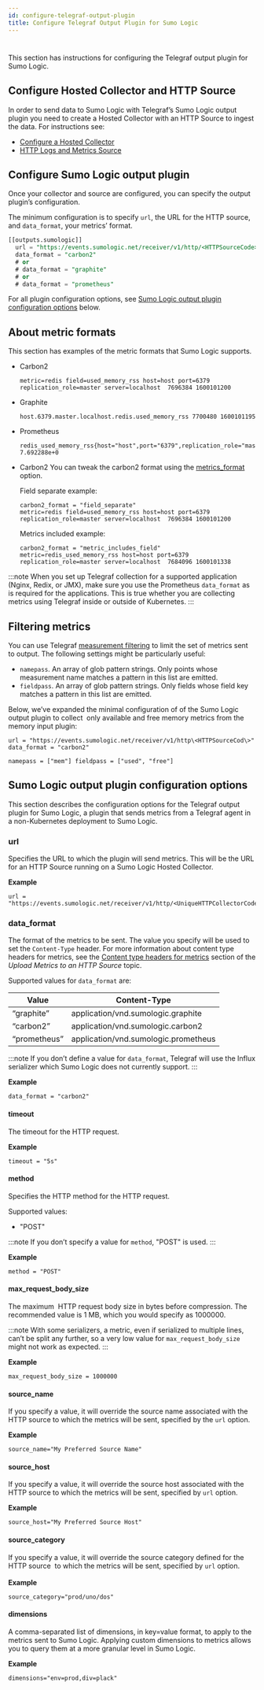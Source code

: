 ```yaml
---
id: configure-telegraf-output-plugin
title: Configure Telegraf Output Plugin for Sumo Logic
---
```


#

This section has instructions for configuring the Telegraf output plugin for Sumo Logic.

## Configure Hosted Collector and HTTP Source

In order to send data to Sumo Logic with Telegraf’s Sumo Logic output plugin you need to create a Hosted Collector with an HTTP Source to ingest the data. For instructions see:

 * [Configure a Hosted Collector](../../configure-hosted-collector.md)
 * [HTTP Logs and Metrics Source](/docs/send-data/sources/hosted-collectors/http-logs-metrics-source)

## Configure Sumo Logic output plugin

Once your collector and source are configured, you can specify the output plugin’s configuration. 

The minimum configuration is to specify `url`, the URL for the HTTP source, and `data_format`, your metrics’ format.

```sql
[[outputs.sumologic]]
  url = "https://events.sumologic.net/receiver/v1/http/<HTTPSourceCode>"
  data_format = "carbon2"
  # or
  # data_format = "graphite"
  # or
  # data_format = "prometheus"
```

For all plugin configuration options, see [Sumo Logic output plugin configuration options](#sumo-logic-output-plugin-configuration-options) below.

## About metric formats

This section has examples of the metric formats that Sumo Logic supports.

* Carbon2

    ```
    metric=redis field=used_memory_rss host=host port=6379 replication_role=master server=localhost  7696384 1600101200  
    ```

* Graphite

    ```
    host.6379.master.localhost.redis.used_memory_rss 7700480 1600101195
    ```

* Prometheus

    ```
    redis_used_memory_rss{host="host",port="6379",replication_role="master",server="localhost"} 7.692288e+0
    ```

* Carbon2   You can tweak the carbon2 format using the [metrics_format](https://github.com/influxdata/telegraf/tree/master/plugins/serializers/carbon2#metrics-format") option.

    Field separate example:

    ```
    carbon2_format = "field_separate"
    metric=redis field=used_memory_rss host=host port=6379 replication_role=master server=localhost  7696384 1600101200
    ```

    Metrics included example:

    ```
    carbon2_format = "metric_includes_field"
    metric=redis_used_memory_rss host=host port=6379 replication_role=master server=localhost  7684096 1600101338
    ```

:::note
When you set up Telegraf collection for a supported application (Nginx, Redix, or JMX), make sure you use the Prometheus `data_format` as is required for the applications. This is true whether you are collecting metrics using Telegraf inside or outside of Kubernetes.
:::

## Filtering metrics

You can use Telegraf [measurement filtering](https://docs.influxdata.com/telegraf/v1.15/administration/configuration/#measurement-filtering) to limit the set of metrics sent to output. The following settings might be particularly useful:

* `namepass`. An array of glob pattern strings. Only points whose measurement name matches a pattern in this list are emitted.
* `fieldpass`. An array of glob pattern strings. Only fields whose field key matches a pattern in this list are emitted.

Below, we’ve expanded the minimal configuration of of the Sumo Logic output plugin to collect  only available and free memory metrics from the memory input plugin:  

```
url = "https://events.sumologic.net/receiver/v1/http\<HTTPSourceCod\>" data_format = "carbon2"
```

```
namepass = ["mem"] fieldpass = ["used", "free"]
```

## Sumo Logic output plugin configuration options

This section describes the configuration options for the Telegraf output plugin for Sumo Logic, a plugin that sends metrics from a Telegraf agent in a non-Kubernetes deployment to Sumo Logic. 

### url

Specifies the URL to which the plugin will send metrics. This will be the URL for an HTTP Source running on a Sumo Logic Hosted Collector. 

**Example**

```
url = "https://events.sumologic.net/receiver/v1/http/<UniqueHTTPCollectorCode>"
```

### data_format

The format of the metrics to be sent. The value you specify will be used to set the `Content-Type` header. For more information about content type headers for metrics, see the [Content type headers for metrics](../../sources/hosted-collectors/http-logs-metrics-source/upload-metrics-to-http-source.md) section of the *Upload Metrics to an HTTP Source* topic.

Supported values for `data_format` are: 

| Value        | Content-Type                         |
|--------------|--------------------------------------|
| “graphite”   | application/vnd.sumologic.graphite   |
| “carbon2”    | application/vnd.sumologic.carbon2    |
| “prometheus” | application/vnd.sumologic.prometheus |

:::note
If you don’t define a value for `data_format`, Telegraf will use the Influx serializer which Sumo Logic does not currently support.
:::

**Example**

`data_format = "carbon2"`

#### timeout

The timeout for the HTTP request.

**Example**

`timeout = "5s"`

#### method

Specifies the HTTP method for the HTTP request.

Supported values:

 * "POST" 

:::note
If you don’t specify a value for `method`, "POST" is used.
:::

**Example**

```
method = "POST"
```

#### max_request_body_size 

The maximum  HTTP request body size in bytes before compression. The recommended value is 1 MB, which you would specify as 1000000.

:::note
With some serializers, a metric, even if serialized to multiple lines, can’t be split any further, so a very low value for `max_request_body_size` might not work as expected.
:::

**Example**

```
max_request_body_size = 1000000
```

#### source_name

If you specify a value, it will override the source name associated with the HTTP source to which the metrics will be sent, specified by the `url` option. 

**Example**

```
source_name="My Preferred Source Name"
```

#### source_host

If you specify a value, it will override the source host associated with the HTTP source to which the metrics will be sent, specified by `url` option. 

**Example**

```
source_host="My Preferred Source Host"
```

#### source_category

If you specify a value, it will override the source category defined for the HTTP source  to which the metrics will be sent, specified by `url` option.   
   
**Example**

```
source_category="prod/uno/dos"
```

#### dimensions

A comma-separated list of dimensions, in key=value format, to apply to the metrics sent to Sumo Logic. Applying custom dimensions to metrics allows you to query them at a more granular level in Sumo Logic. 

**Example**

```
dimensions="env=prod,div=plack"
```
